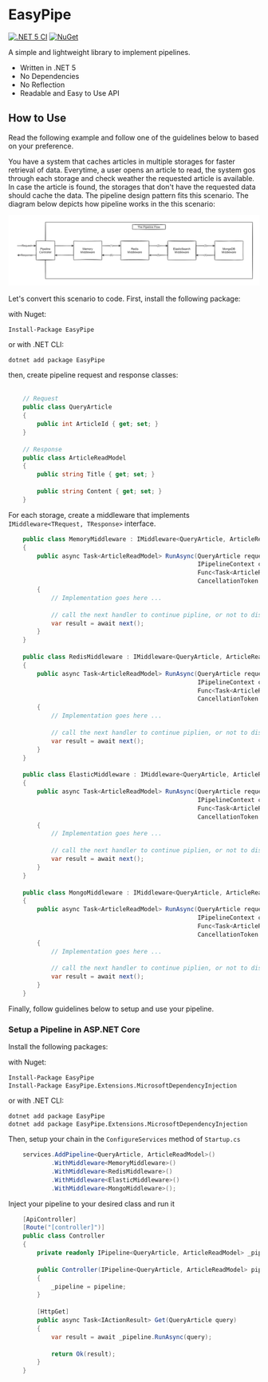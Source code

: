 # EasyPipe
[![.NET 5 CI](https://github.com/zoomit-org/EasyPipe/actions/workflows/dotnet.yml/badge.svg)](https://github.com/zoomit-org/EasyPipe/actions/workflows/dotnet.yml)
[![NuGet](https://img.shields.io/nuget/vpre/EasyPipe.svg)](https://www.nuget.org/packages/EasyPipe)


A simple and lightweight library to implement pipelines.

* Written in .NET 5
* No Dependencies
* No Reflection
* Readable and Easy to Use API

## How to Use

Read the following example and follow one of the guidelines below to based on your preference.


You have a system that caches articles in multiple storages for faster retrieval of data. Everytime, a user opens an article to read, the system gos through each storage and check weather the requested article is available. In case the article is found, the storages that don't have the requested data should cache the data. The pipeline design pattern fits this scenario. The diagram below depicts how pipeline works in the this scenario:


![The Pipeline Flow Diagram](assets/diagrams/pipeline-flow.jpg)

Let's convert this scenario to code. First, install the following package:

with Nuget:
```
Install-Package EasyPipe
```

or with .NET CLI:

```
dotnet add package EasyPipe
```

then, create pipeline request and response classes:

```c#
    
    // Request
    public class QueryArticle
    {
        public int ArticleId { get; set; }
    }
    
    // Response
    public class ArticleReadModel
    {
        public string Title { get; set; }
        
        public string Content { get; set; }
    }
```

For each storage, create a middleware that implements `IMiddleware<TRequest, TResponse>` interface.

```c#
    public class MemoryMiddleware : IMiddleware<QueryArticle, ArticleReadModel>
    {
        public async Task<ArticleReadModel> RunAsync(QueryArticle request,
                                                     IPipelineContext context,
                                                     Func<Task<ArticleReadModel>> next,
                                                     CancellationToken cancellationToken)
        {
            // Implementation goes here ...
            
            // call the next handler to continue pipline, or not to discontinue pipeline
            var result = await next();
        }
    }
    
    public class RedisMiddleware : IMiddleware<QueryArticle, ArticleReadModel>
    {
        public async Task<ArticleReadModel> RunAsync(QueryArticle request,
                                                     IPipelineContext context,
                                                     Func<Task<ArticleReadModel>> next,
                                                     CancellationToken cancellationToken)
        {
            // Implementation goes here ...
            
            // call the next handler to continue piplien, or not to discontinue pipeline
            var result = await next();
        }
    }
    
    public class ElasticMiddleware : IMiddleware<QueryArticle, ArticleReadModel>
    {
        public async Task<ArticleReadModel> RunAsync(QueryArticle request,
                                                     IPipelineContext context,
                                                     Func<Task<ArticleReadModel>> next,
                                                     CancellationToken cancellationToken)
        {
            // Implementation goes here ...
            
            // call the next handler to continue piplien, or not to discontinue pipeline
            var result = await next();
        }
    }    
    
    public class MongoMiddleware : IMiddleware<QueryArticle, ArticleReadModel>
    {
        public async Task<ArticleReadModel> RunAsync(QueryArticle request,
                                                     IPipelineContext context,
                                                     Func<Task<ArticleReadModel>> next,
                                                     CancellationToken cancellationToken)
        {
            // Implementation goes here ...
            
            // call the next handler to continue piplien, or not to discontinue pipeline
            var result = await next();           
        }
    }
```

Finally, follow guidelines below to setup and use your pipeline. 

### Setup a Pipeline in ASP.NET Core

Install the following packages:

with Nuget:
```
Install-Package EasyPipe
Install-Package EasyPipe.Extensions.MicrosoftDependencyInjection
```

or with .NET CLI:

```
dotnet add package EasyPipe
dotnet add package EasyPipe.Extensions.MicrosoftDependencyInjection
```

Then, setup your chain in the `ConfigureServices` method of `Startup.cs`

```c#
    services.AddPipeline<QueryArticle, ArticleReadModel>()
            .WithMiddleware<MemoryMiddleware>()
            .WithMiddleware<RedisMiddleware>()
            .WithMiddleware<ElasticMiddleware>()
            .WithMiddleware<MongoMiddleware>();
```

Inject your pipeline to your desired class and run it

```c#
    [ApiController]
    [Route("[controller]")]
    public class Controller
    {
        private readonly IPipeline<QueryArticle, ArticleReadModel> _pipeline;

        public Controller(IPipeline<QueryArticle, ArticleReadModel> pipeline)
        {
            _pipeline = pipeline;
        }

        [HttpGet]
        public async Task<IActionResult> Get(QueryArticle query)
        {
            var result = await _pipeline.RunAsync(query);

            return Ok(result);
        }
    }
```

